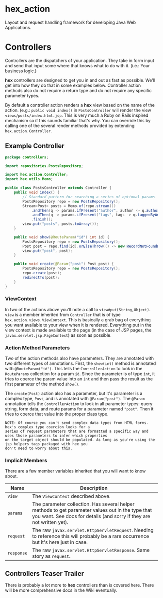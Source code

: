 hex_action
====================================

Layout and request handling framework for developing Java Web Applications.

# Controllers

Controllers are the dispatchers of your application. They take in form input and send that input some where that knows
what to do with it. (i.e.: Your business logic.)

**hex** controllers are designed to get you in and out as fast as possible. We'll get into how they do that in some
examples below. Controller action methods also do not require a return type and do not require any specific parameter
types.

By default a controller action renders a **hex** view based on the name of the action. (e.g.: `public void index()` in
`PostsController` will render the view `views/posts/index.html.jsp`. This is very much a Ruby on Rails inspired mechanism so if
this sounds familiar that's why. You can override this by calling one of the several render methods provided by
extending `hex.action.Controller`.

## Example Controller

```java
package controllers;

import repositories.PostsRepository;

import hex.action.Controller;
import hex.utils.Memo;

public class PostsController extends Controller {
    public void index() {
        // Standard pattern for searching a series of optional params
        PostsRepository repo = new PostsRepository();
        Stream<Post> posts = Memo.of(repo.stream())
            .andThen(q -> params.ifPresent("author", author -> q.authorLike(author))
            .andThen(q -> params.ifPresent("tags", tags -> q.taggedByAnyOf(tags))
            .finish();
        view.put("posts", posts.toArray());
    }

    public void show(@RouteParam("id") int id) {
        PostsRepository repo = new PostsRepository();
        Post post = repo.find(id).orElseThrow(() -> new RecordNotFoundException("posts", id));
        view.put("post", post);
    }

    public void create(@Param("post") Post post) {
        PostsRepository repo = new PostsRepository();
        repo.create(post);
        redirectTo(post);
    }
}
```

### ViewContext

In two of the actions above you'll note a call to `view#put(String,Object)`. `view` is a member inherited from
`Controller` that is of type `hex.action.views.ViewContext`. This is basically a grab bag of everything you want
available to your view when it is rendered. Everything put in the view context is made available to the page (in the
case of JSP pages, the `javax.servlet.jsp.PageContext`) as soon as possible.

### Action Method Parameters

Two of the action methods also have parameters. They are annotated with two different types of annotations. First, the
`show(int)` method is annotated with `@RouteParam("id")`. This tells the `ControllerAction` to look in the `RouteParams`
collection for a param `id`. Since the parameter is of type `int`, it tries to coerce the param value into an `int` and
then pass the result as the first parameter of the method `show()`.

The `create(Post)` action also has a parameter, but it's parameter is a complex type, `Post`, and is annotated with
`@Param("post")`. The `@Param` annotation tells the `ControllerAction` to look in all parameter types: query string, form data, and route params for
a parameter named `"post"`. Then it tries to coerce that value into the proper class type.

    NOTE: Of course you can't send complex data types from HTML forms. hex's complex type coercion looks for a
    series of request parameters that are formatted a specific way and uses those parameters to infer which properties
    on the target object should be populated. As long as you're using the jsp helpers tags packaged with hex you
    don't need to worry about this.

### Implicit Members

There are a few member variables inherited that you will want to know about.

Name | Description
---- | ------------
`view` | The `ViewContext` described above.
`params` | The parameter collection. Has several helper methods to get parameter values out in the type that you want. See docs for details (and sorry if they are not written yet).
`request` | The raw `javax.servlet.HttpServletRequest`. Needing to reference this will probably be a rare occurrence but it's here just in case.
`response` | The raw `javax.servlet.HttpServletResponse`. Same story as `request`.

## Controllers Teaser Trailer

There is probably a lot more to **hex** controllers than is covered here. There will be more comprehensive docs in the
Wiki eventually.
